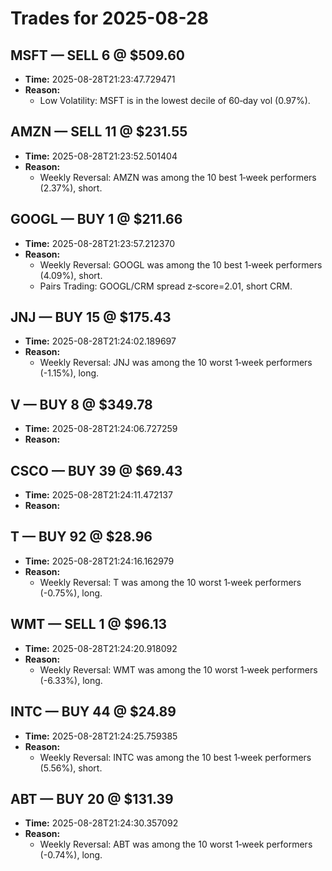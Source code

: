 # Trades for 2025-08-28

## MSFT — SELL 6 @ $509.60
- **Time:** 2025-08-28T21:23:47.729471
- **Reason:**
  - Low Volatility: MSFT is in the lowest decile of 60‑day vol (0.97%).

## AMZN — SELL 11 @ $231.55
- **Time:** 2025-08-28T21:23:52.501404
- **Reason:**
  - Weekly Reversal: AMZN was among the 10 best 1‑week performers (2.37%), short.

## GOOGL — BUY 1 @ $211.66
- **Time:** 2025-08-28T21:23:57.212370
- **Reason:**
  - Weekly Reversal: GOOGL was among the 10 best 1‑week performers (4.09%), short.
  - Pairs Trading: GOOGL/CRM spread z‑score=2.01, short CRM.

## JNJ — BUY 15 @ $175.43
- **Time:** 2025-08-28T21:24:02.189697
- **Reason:**
  - Weekly Reversal: JNJ was among the 10 worst 1‑week performers (-1.15%), long.

## V — BUY 8 @ $349.78
- **Time:** 2025-08-28T21:24:06.727259
- **Reason:**

## CSCO — BUY 39 @ $69.43
- **Time:** 2025-08-28T21:24:11.472137
- **Reason:**

## T — BUY 92 @ $28.96
- **Time:** 2025-08-28T21:24:16.162979
- **Reason:**
  - Weekly Reversal: T was among the 10 worst 1‑week performers (-0.75%), long.

## WMT — SELL 1 @ $96.13
- **Time:** 2025-08-28T21:24:20.918092
- **Reason:**
  - Weekly Reversal: WMT was among the 10 worst 1‑week performers (-6.33%), long.

## INTC — BUY 44 @ $24.89
- **Time:** 2025-08-28T21:24:25.759385
- **Reason:**
  - Weekly Reversal: INTC was among the 10 best 1‑week performers (5.56%), short.

## ABT — BUY 20 @ $131.39
- **Time:** 2025-08-28T21:24:30.357092
- **Reason:**
  - Weekly Reversal: ABT was among the 10 worst 1‑week performers (-0.74%), long.

